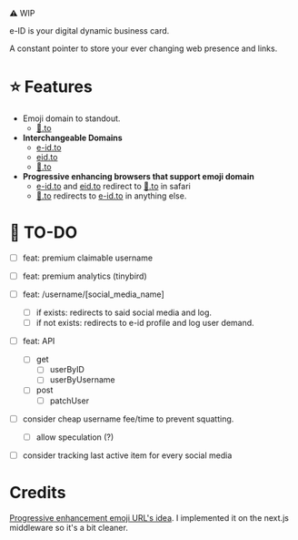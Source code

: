 ⚠️ WIP

e-ID is your digital dynamic business card.

A constant pointer to store your ever changing web presence and links.

# ⭐ Features
- Emoji domain to standout.
  - [👤️️.to](xn--mq8h.to)
- **Interchangeable Domains**
  - [e-id.to](https://e-id.to)
  - [eid.to](https://eid.to)
  - [👤️️.to](https://👤️️.to)
- **Progressive enhancing browsers that support emoji domain** 
  - [e-id.to](https://e-id.to) and [eid.to](https://eid.to) redirect to [👤️️.to](https://👤️️.to) in safari
  - [👤️️.to](https://👤️️.to) redirects to [e-id.to](https://e-id.to) in anything else.

# 📝 TO-DO
- [ ] feat: premium claimable username
- [ ] feat: premium analytics (tinybird)
- [ ] feat: /username/[social_media_name]
  - [ ] if exists: redirects to said social media and log.
  - [ ] if not exists: redirects to e-id profile and log user demand.
- [ ] feat: API
  - [ ] get
    - [ ] userByID
    - [ ] userByUsername
  - [ ] post
    - [ ] patchUser
- [ ] consider cheap username fee/time to prevent squatting.
  - [ ] allow speculation (?)
- [ ] consider tracking last active item for every social media


# Credits
[Progressive enhancement emoji URL's idea](https://github.com/jonroig/emojiurlifier). I implemented it on the next.js middleware so it's a bit cleaner.